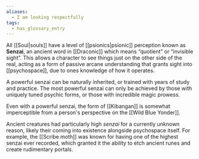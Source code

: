 ```yaml
---
aliases:
  - I am looking respectfully
tags:
  - has_glossary_entry
---
```

All [[Soul|souls]] have a level of [[psionics|psionic]] perception known as **Senzai**, an ancient word in [[Draconic]] which means “quotient” or “invisible sight”. This allows a character to see things just on the other side of the real, acting as a form of passive arcane understanding that grants sight into [[psychospace]], due to ones knowledge of how it operates.

A powerful senzai can be naturally inherited, or trained with years of study and practice. The most powerful senzai can only be achieved by those with uniquely tuned psychic forms, or those with incredible magic prowess.

Even with a powerful senzai, the form of [[Kibangan]] is somewhat imperceptible from a person's perspective on the [[Wild Blue Yonder]].

Ancient creatures had particularly high *senzai* for a currently unknown reason, likely their coming into existence alongside psychospace itself. For example, the [[Scribe moth]] was known for having one of the highest senzai ever recorded, which granted it the ability to etch ancient runes and create rudimentary portals.